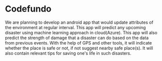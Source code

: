 # Codefundo
We are planning to develop an android app that would update attributes of the environment at regular interval. This app will predict any upcoming disaster using machine learning approach in cloud(Azure). This app will also predict the  strength of damage that a disaster can do based on the  data from  previous events. With the help of GPS and other tools, it will indicate whether the place is safe or not, if not suggest nearby safe place(s). It will also contain relevant tips for saving one's life in such disasters.

